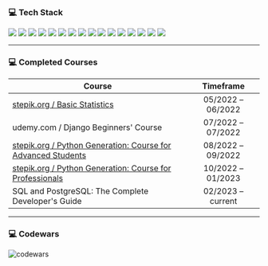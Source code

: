 ### 💻 Tech Stack

<img src="https://img.shields.io/badge/Python-d93b32?style=for-the-badge&logo=python&logoColor=black"/> <img src="https://img.shields.io/badge/Django-fc884d?style=for-the-badge&logo=django&logoColor=black"/> <img src="https://img.shields.io/badge/DJANGO REST-fc884d?style=for-the-badge"/> <img src="https://img.shields.io/badge/Flask-fc884d?style=for-the-badge&logo=Flask&logoColor=black"/> <img src="https://img.shields.io/badge/Redis-fc884d?style=for-the-badge&logo=Redis&logoColor=black"/> <img src="https://img.shields.io/badge/Celery-fc884d?style=for-the-badge"/> <img src="https://img.shields.io/badge/PostgreSQL-f5df66?style=for-the-badge&logo=PostgreSQL&logoColor=black"/> <img src="https://img.shields.io/badge/MySQL-f5df66?style=for-the-badge&logo=MySQL&logoColor=black"/> <img src="https://img.shields.io/badge/pandas-65a362?style=for-the-badge&logo=pandas&logoColor=black"/> <img src="https://img.shields.io/badge/NumPy-65a362?style=for-the-badge&logo=NumPy&logoColor=black"/> <img src="https://img.shields.io/badge/Selenium-65a362?style=for-the-badge&logo=Selenium&logoColor=black"/> <img src="https://img.shields.io/badge/BEAUTIFUL SOUP-65a362?style=for-the-badge"/> <img src="https://img.shields.io/badge/HTML5-96a4a5?style=for-the-badge&logo=HTML5&logoColor=black"/> <img src="https://img.shields.io/badge/CSS3-96a4a5?style=for-the-badge&logo=CSS3&logoColor=black"/> <img src="https://img.shields.io/badge/Bootstrap-96a4a5?style=for-the-badge&logo=Bootstrap&logoColor=black"/> <img src="https://img.shields.io/badge/Git-9a7b4d?style=for-the-badge&logo=Git&logoColor=black"/>

---

### 💻 Completed Courses

| Course                                                          | Timeframe         |
| ----------------------------------------------------------------| :---------------: |
| [stepik.org / Basic Statistics](https://stepik.org/cert/1501801)                                 | 05/2022 – 06/2022 |
| udemy.com / Django Beginners' Course                            | 07/2022 – 07/2022 |
| [stepik.org / Python Generation: Course for Advanced Students](https://stepik.org/cert/1659928)  | 08/2022 – 09/2022 |
| [stepik.org / Python Generation: Course for Professionals](https://stepik.org/cert/1892736)      | 10/2022 – 01/2023 |
| SQL and PostgreSQL: The Complete Developer's Guide              | 02/2023 – current |

---

### 💻 Codewars

![codewars](https://www.codewars.com/users/kooznitsa/badges/large)

